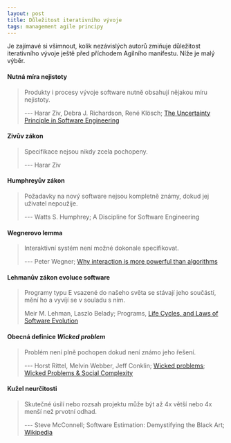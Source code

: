 ```yaml
---
layout: post
title: Důležitost iterativního vývoje
tags: management agile principy
---
```


Je zajímavé si všimnout, kolik nezávislých autorů zmiňuje
důležitost iterativního vývoje ještě před příchodem Agilního manifestu. Níže je malý výběr.

#### Nutná míra nejistoty

> Produkty i procesy vývoje software nutně obsahují nějakou míru nejistoty.
>
> --- Harar Ziv, Debra J. Richardson, René Klösch; [The Uncertainty Principle in Software Engineering](http://www.ics.uci.edu/~ziv/papers/icse97.ps)

#### Zivův zákon

> Specifikace nejsou nikdy zcela pochopeny.
>
> --- Harar Ziv

#### Humphreyův zákon

> Požadavky na nový software nejsou kompletně známy, dokud jej uživatel nepoužije.
>
> --- Watts S. Humphrey; A Discipline for Software Engineering

#### Wegnerovo lemma

> Interaktivní systém není možné dokonale specifikovat.
>
> --- Peter Wegner; [Why interaction is more powerful than algorithms](http://www.cs.brown.edu/people/pw/papers/ficacm.ps)

#### Lehmanův zákon evoluce software

> Programy typu E vsazené do našeho světa se stávají jeho součástí,
> mění ho a vyvíjí se v souladu s ním.
>
> Meir M. Lehman, Laszlo Belady; Programs, [Life Cycles, and Laws of Software Evolution](http://ieeexplore.ieee.org/document/1456074)

#### Obecná definice *Wicked problem*

> Problém není plně pochopen dokud není známo jeho řešení.
>
> --- Horst Rittel, Melvin Webber, Jeff Conklin; [Wicked problems](http://en.wikipedia.org/wiki/Wicked_problems); [Wicked Problems & Social Complexity](http://www.cognexus.org/wpf/wickedproblems.pdf)

#### Kužel neurčitosti

> Skutečné úsilí nebo rozsah projektu může být až 4x větší nebo 4x menší než prvotní odhad.
>
> --- Steve McConnell; Software Estimation: Demystifying the Black Art; [Wikipedia](http://en.wikipedia.org/wiki/Cone_of_Uncertainty)
